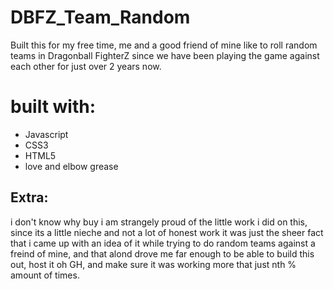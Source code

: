 # DBFZ_Team_Random
Built this for my free time, me and a good friend of mine like to roll random teams in Dragonball FighterZ since we have been playing the game against each other for just over 2 years now.

# built with:
  * Javascript
  * CSS3
  * HTML5
  * love and elbow grease

## Extra:
i don't know why buy i am strangely proud of the little work i did on this, since its a little nieche and not a lot of honest work it was just the sheer fact that i came up with an idea of it while trying to do random teams against a freind of mine, and that alond drove me far enough to be able to build this out, host it oh GH, and make sure it was working more that just nth % amount of times.
